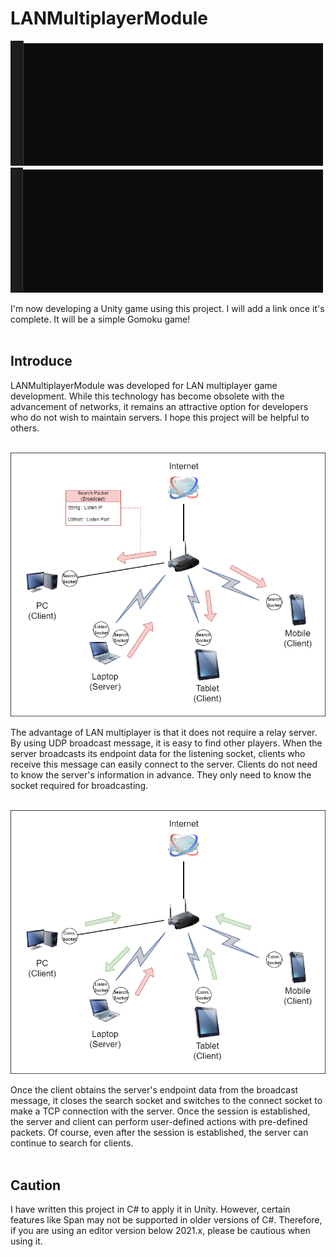 # LANMultiplayerModule

![ClientGif](./Img/Client.gif) ![ServerGif](./Img/Server.gif)

I'm now developing a Unity game using this project. I will add a link once it's complete. It will be a simple Gomoku game!
<br><br>

## Introduce

LANMultiplayerModule was developed for LAN multiplayer game development. While this technology has become obsolete with the advancement of networks, it remains an attractive option for developers who do not wish to maintain servers. I hope this project will be helpful to others.
<br><br>

![Diagram1](./Img/Diagram1.png)

The advantage of LAN multiplayer is that it does not require a relay server. By using UDP broadcast message, it is easy to find other players. When the server broadcasts its endpoint data for the listening socket, clients who receive this message can easily connect to the server. Clients do not need to know the server's information in advance. They only need to know the socket required for broadcasting.
<br><br>

![Diagram2](./Img/Diagram2.png)

Once the client obtains the server's endpoint data from the broadcast message, it closes the search socket and switches to the connect socket to make a TCP connection with the server. Once the session is established, the server and client can perform user-defined actions with pre-defined packets. Of course, even after the session is established, the server can continue to search for clients.
<br><br>

## Caution

I have written this project in C# to apply it in Unity. However, certain features like Span may not be supported in older versions of C#. Therefore, if you are using an editor version below 2021.x, please be cautious when using it.
